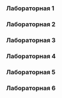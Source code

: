 ### Лабораторная 1 

### Лабораторная 2

### Лабораторная 3 

### Лабораторная 4

### Лабораторная 5 

### Лабораторная 6
